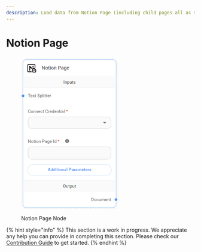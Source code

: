 ```yaml
---
description: Load data from Notion Page (including child pages all as separate documents).
---
```


# Notion Page

<figure><img src="../../../.gitbook/assets/image (4) (1) (1) (1) (1) (1) (1) (1).png" alt="" width="262"><figcaption><p>Notion Page Node</p></figcaption></figure>

{% hint style="info" %}
This section is a work in progress. We appreciate any help you can provide in completing this section. Please check our [Contribution Guide](../../../contributing/) to get started.
{% endhint %}
